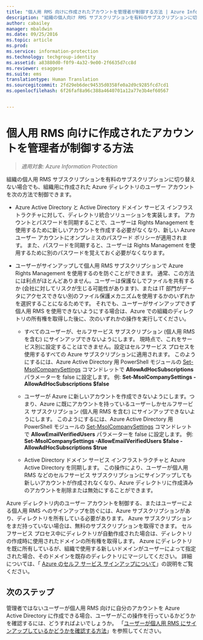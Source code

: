 ```yaml
---
title: "個人用 RMS 向けに作成されたアカウントを管理者が制御する方法 | Azure Information Protection"
description: "組織の個人向け RMS サブスクリプションを有料のサブスクリプションに切り替えない場合に、Azure Active Directory でユーザー アカウントを制御する方法について説明します。"
author: cabailey
manager: mbaldwin
ms.date: 09/25/2016
ms.topic: article
ms.prod: 
ms.service: information-protection
ms.technology: techgroup-identity
ms.assetid: a83880d0-f0f9-4a32-9e00-2f6635d7cc8d
ms.reviewer: esaggese
ms.suite: ems
translationtype: Human Translation
ms.sourcegitcommit: 2fd29eb6dec94535d0358fe0a2d9c9285fcd7cd1
ms.openlocfilehash: 6f26faf8a96c388a4640701a12a77e3b4ef60567


---
```




# 個人用 RMS 向けに作成されたアカウントを管理者が制御する方法

>*適用対象: Azure Information Protection*


組織の個人用 RMS サブスクリプションを有料のサブスクリプションに切り替えない場合でも、組織用に作成された Azure ディレクトリのユーザー アカウントを次の方法で制御できます。

-   Azure Active Directory と Active Directory ドメイン サービス インフラストラクチャに対して、ディレクトリ統合ソリューションを実装します。 アカウントとパスワードを同期することで、ユーザーは Rights Management を使用するために新しいアカウントを作成する必要がなくなり、新しい Azure ユーザー アカウントにオンプレミスのパスワード ポリシーが適用されます。 また、パスワードを同期すると、ユーザーは Rights Management を使用するために別のパスワードを覚えておく必要がなくなります。

-   ユーザーがサインアップして個人用 RMS サブスクリプションで Azure Rights Management を使用するのを防ぐことができます。 通常、この方法には利点がほとんどありません。ユーザーは保護なしでファイルを共有するか (会社に対してリスクが生じる可能性があります)、または IT 部門がデータにアクセスできない別のファイル保護メカニズムを使用するかのいずれかを選択することになるためです。 それでも、ユーザーがサインアップできず個人用 RMS を使用できないようにする場合は、Azure での組織のディレクトリの所有権を取得した後に、次のいずれかの操作を実行してください。

    -   すべてのユーザーが、セルフサービス サブスクリプション (個人用 RMS を含む) にサインアップできないようにします。  現時点で、これをサービス別に設定することはできません。設定はセルフサービス プロセスを使用するすべての Azure サブスクリプションに適用されます。 このようにするには、Azure Active Directory 用 PowerShell モジュールの [Set-MsolCompanySettings](http://technet.microsoft.com/library/dn194127.aspx) コマンドレットで **AllowAdHocSubscriptions** パラメーターを false に設定します。 例: **Set-MsolCompanySettings -AllowAdHocSubscriptions $false**

    -   ユーザーが Azure に新しいアカウントを作成できないようにします。つまり、Azure に既にアカウントを持っているユーザーしかセルフサービス サブスクリプション (個人用 RMS を含む) にサインアップできないようにします。  このようにするには、Azure Active Directory 用 PowerShell モジュールの [Set-MsolCompanySettings](http://technet.microsoft.com/library/dn194127.aspx) コマンドレットで **AllowEmailVerifiedUsers** パラメーターを false に設定します。 例: **Set-MsolCompanySettings -AllowEmailVerifiedUsers $false -AllowAdHocSubscriptions $true**

    -   Active Directory ドメイン サービス インフラストラクチャと Azure Active Directory を同期します。 この操作により、ユーザーが個人用 RMS などのセルフサービス サブスクリプションにサインアップしても新しいアカウントが作成されなくなり、Azure ディレクトリに作成済みのアカウントを削除または無効にすることができます。

Azure ディレクトリ内のユーザー アカウントを制御する、またはユーザーによる個人用 RMS へのサインアップを防ぐには、Azure サブスクリプションがあり、ディレクトリを所有している必要があります。 Azure サブスクリプションをまだ持っていない場合は、無料のサブスクリプションを取得できます。 セルフサービス プロセス中にディレクトリが自動作成された場合は、ディレクトリの作成時に使用されたドメインの所有権を取得します。 Azure にディレクトリを既に所有しているが、組織で使用する新しいドメインがユーザーによって指定された場合、そのドメインを既存のディレクトリにマージしてください。 詳細については、「 [Azure のセルフ サービス サインアップについて](https://azure.microsoft.com/documentation/articles/active-directory-self-service-signup/)」の説明をご覧ください。


## 次のステップ

管理者ではないユーザーが個人用 RMS 向けに自分のアカウントを Azure Active Directory に作成できる場合、ユーザーがこの操作を行っているかどうかを確認するには、どうすればよいでしょうか。  「[ユーザーが個人用 RMS にサインアップしているかどうかを確認する方法](rms-for-individuals-identify-sign-up.md)」を参照してください。



<!--HONumber=Sep16_HO4-->


